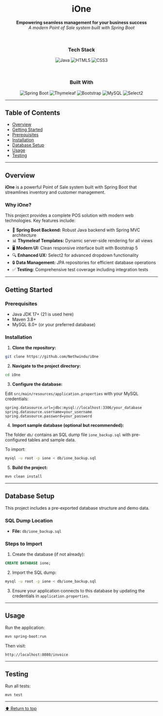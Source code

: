 
<div align="center">

#  iOne

**Empowering seamless management for your business success**  
*A modern Point of Sale system built with Spring Boot*

<br>

###  Tech Stack

![Java](https://img.shields.io/badge/Java-26.3%25-007396?style=for-the-badge&logo=java&logoColor=white)
![HTML5](https://img.shields.io/badge/HTML-69.5%25-E34F26?style=for-the-badge&logo=html5&logoColor=white)
![CSS3](https://img.shields.io/badge/CSS-4.2%25-1572B6?style=for-the-badge&logo=css3&logoColor=white)

<br>

###  Built With

![Spring Boot](https://img.shields.io/badge/Spring_Boot-6DB33F?style=for-the-badge&logo=spring&logoColor=white)
![Thymeleaf](https://img.shields.io/badge/Thymeleaf-005F0F?style=for-the-badge&logo=thymeleaf&logoColor=white)
![Bootstrap](https://img.shields.io/badge/Bootstrap-7952B3?style=for-the-badge&logo=bootstrap&logoColor=white)
![MySQL](https://img.shields.io/badge/MySQL-4479A1?style=for-the-badge&logo=mysql&logoColor=white)
![Select2](https://img.shields.io/badge/Select2-FF5722?style=for-the-badge)

</div>

---

## Table of Contents

- [Overview](#overview)
- [Getting Started](#getting-started)
- [Prerequisites](#prerequisites)
- [Installation](#installation)
- [Database Setup](#database-setup)
- [Usage](#usage)
- [Testing](#testing)

---

## Overview

**iOne** is a powerful Point of Sale system built with Spring Boot that streamlines inventory and customer management.

### Why iOne?

This project provides a complete POS solution with modern web technologies. Key features include:

- 🎨 **Spring Boot Backend:** Robust Java backend with Spring MVC architecture
- 📊 **Thymeleaf Templates:** Dynamic server-side rendering for all views
- 🖥️ **Modern UI:** Clean responsive interface built with Bootstrap 5
- 🔍 **Enhanced UX:** Select2 for advanced dropdown functionality
- 🔒 **Data Management:** JPA repositories for efficient database operations
- ✅ **Testing:** Comprehensive test coverage including integration tests

---

## Getting Started

### Prerequisites

- Java JDK 17+ (21 is used here)
- Maven 3.8+
- MySQL 8.0+ (or your preferred database)

### Installation

1. **Clone the repository:**

```sh
git clone https://github.com/Nethwindu/iOne

```

2.  **Navigate to the project directory:**
    

```sh
cd iOne

```

3.  **Configure the database:**
    

Edit `src/main/resources/application.properties` with your MySQL credentials:

```
spring.datasource.url=jdbc:mysql://localhost:3306/your_database
spring.datasource.username=your_username
spring.datasource.password=your_password

```

4.  **Import sample database (optional but recommended):**
    

The folder `db/` contains an SQL dump file `ione_backup.sql` with pre-configured tables and sample data.

To import:

```sh
mysql -u root -p ione < db/ione_backup.sql

```

5.  **Build the project:**
    

```sh
mvn clean install

```

----------

## Database Setup

This project includes a pre-exported database structure and demo data.

### SQL Dump Location

-   **File:** `db/ione_backup.sql`
    

### Steps to Import

1.  Create the database (if not already):
    

```sql
CREATE DATABASE ione;

```

2.  Import the SQL dump:
    

```bash
mysql -u root -p ione < db/ione_backup.sql

```

3.  Ensure your application connects to this database by updating the credentials in `application.properties`.
    

----------

## Usage

Run the application:

```sh
mvn spring-boot:run

```

Then visit:

```
http://localhost:8080/invoice

```

----------

## Testing

Run all tests:

```sh
mvn test

```

----------

[⬆ Return to top](#ione)
